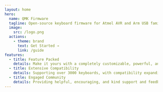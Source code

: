 ```yaml
---
layout: home
hero:
  name: QMK Firmware
  tagline: Open-source keyboard firmware for Atmel AVR and Arm USB families
  image:
    src: /logo.png
  actions:
    - theme: brand
      text: Get Started →
      link: /guide
features:
  - title: Feature Packed
    details: Make it yours with a completely customizable, powerful, and enjoyable firmware experience.
  - title: Extensive Compatibility
    details: Supporting over 3000 keyboards, with compatibility expanding frequently.
  - title: Engaged Community
    details: Providing helpful, encouraging, and kind support and feedback for users and integrators.
---
```

